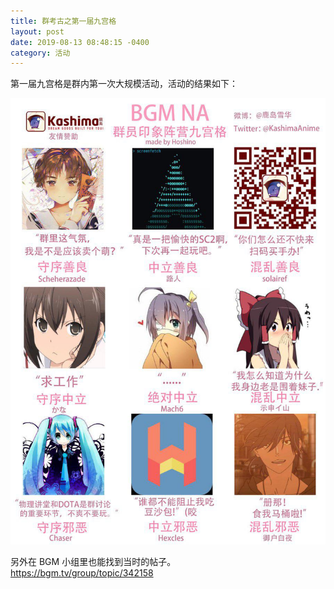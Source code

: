 ```yaml
---
title: 群考古之第一届九宫格
layout: post
date: 2019-08-13 08:48:15 -0400
category: 活动
---
```


第一届九宫格是群内第一次大规模活动，活动的结果如下：

![](/content/images/alignment-1.jpg)

另外在 BGM 小组里也能找到当时的帖子。  
<https://bgm.tv/group/topic/342158>
